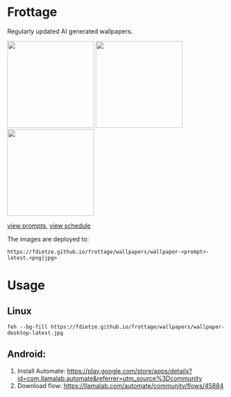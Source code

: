 # Frottage

Regularly updated AI generated wallpapers.

<div>
<img src="https://fdietze.github.io/frottage/wallpapers/wallpaper-desktop-latest.jpg" height="200" />
   <img src="https://fdietze.github.io/frottage/wallpapers/wallpaper-desktop-light-latest.jpg" height="200" />
<img src="https://fdietze.github.io/frottage/wallpapers/wallpaper-mobile-latest.jpg" height="200" />
</div>

[view prompts](/prompts), [view schedule](/.github/workflows/generate.yml#L6)

The images are deployed to:

`https://fdietze.github.io/frottage/wallpapers/wallpaper-<prompt>-latest.<png|jpg>`

# Usage

## Linux
```
feh --bg-fill https://fdietze.github.io/frottage/wallpapers/wallpaper-desktop-latest.jpg
```

## Android:

1. Install Automate:
   https://play.google.com/store/apps/details?id=com.llamalab.automate&referrer=utm_source%3Dcommunity
2. Download flow: https://llamalab.com/automate/community/flows/45884
